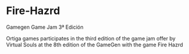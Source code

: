 # Fire-Hazrd
Gamegen Game Jam 3ª Edición

Ortiga games participates in the third edition of the game jam offer by Virtual Souls at the 8th edition of the GameGen with the game Fire Hazrd
